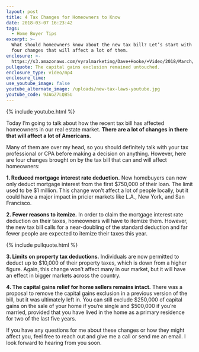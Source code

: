 ```yaml
---
layout: post
title: 4 Tax Changes for Homeowners to Know
date: 2018-03-07 16:23:42
tags:
  - Home Buyer Tips
excerpt: >-
  What should homeowners know about the new tax bill? Let’s start with these
  four changes that will affect a lot of them.
enclosure: >-
  https://s3.amazonaws.com/vyralmarketing/Dave+Hooke/+Video/2018/March/Central+PA+Real+Estate+Agent-+4+Tax+Changes+for+Homeowners+to+Know.mp4
pullquote: The capital gains exclusion remained untouched.
enclosure_type: video/mp4
enclosure_time:
use_youtube_image: false
youtube_alternate_image: /uploads/new-tax-laws-youtube.jpg
youtube_code: 9JAGZ7LQB5U
---
```


{% include youtube.html %}

Today I’m going to talk about how the recent tax bill has affected homeowners in our real estate market. **There are a lot of changes in there that will affect a lot of Americans.**

Many of them are over my head, so you should definitely talk with your tax professional or CPA before making a decision on anything. However, here are four changes brought on by the tax bill that can and will affect homeowners:

**1. Reduced mortgage interest rate deduction.** New homebuyers can now only deduct mortgage interest from the first $750,000 of their loan. The limit used to be $1 million. This change won’t affect a lot of people locally, but it could have a major impact in pricier markets like L.A., New York, and San Francisco.

**2. Fewer reasons to itemize.** In order to claim the mortgage interest rate deduction on their taxes, homeowners will have to itemize them. However, the new tax bill calls for a near-doubling of the standard deduction and far fewer people are expected to itemize their taxes this year.

{% include pullquote.html %}

**3. Limits on property tax deductions.** Individuals are now permitted to deduct up to $10,000 of their property taxes, which is down from a higher figure. Again, this change won’t affect many in our market, but it will have an effect in bigger markets across the country.

**4. The capital gains relief for home sellers remains intact.** There was a proposal to remove the capital gains exclusion in a previous version of the bill, but it was ultimately left in. You can still exclude $250,000 of capital gains on the sale of your home if you’re single and $500,000 if you’re married, provided that you have lived in the home as a primary residence for two of the last five years.

If you have any questions for me about these changes or how they might affect you, feel free to reach out and give me a call or send me an email. I look forward to hearing from you soon.